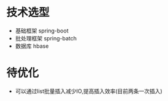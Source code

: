 # 技术选型
* 基础框架 spring-boot
* 批处理框架 spring-batch
* 数据库 hbase

# 待优化
* 可以通过list批量插入减少IO,提高插入效率(目前两条一次插入)